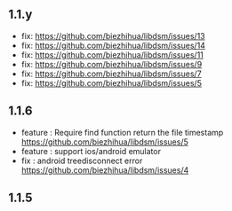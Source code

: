 ## 1.1.y 

- fix: https://github.com/biezhihua/libdsm/issues/13
- fix: https://github.com/biezhihua/libdsm/issues/14
- fix: https://github.com/biezhihua/libdsm/issues/11
- fix: https://github.com/biezhihua/libdsm/issues/9
- fix: https://github.com/biezhihua/libdsm/issues/7
- fix: https://github.com/biezhihua/libdsm/issues/5

## 1.1.6

- feature : Require find function return the file timestamp 
  https://github.com/biezhihua/libdsm/issues/5
- feature : support ios/android emulator 
- fix : android treedisconnect error 
  https://github.com/biezhihua/libdsm/issues/4

## 1.1.5